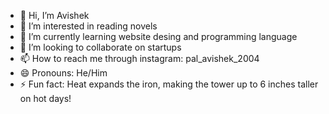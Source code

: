 - 👋 Hi, I’m Avishek
- 👀 I’m interested in reading novels
- 🌱 I’m currently learning website desing and programming language
- 💞️ I’m looking to collaborate on startups
- 📫 How to reach me through instagram: pal_avishek_2004
- 😄 Pronouns: He/Him
- ⚡ Fun fact: Heat expands the iron, making the tower up to 6 inches taller on hot days! 

<!---
Avishek817/Avishek817 is a ✨ special ✨ repository because its `README.md` (this file) appears on your GitHub profile.
You can click the Preview link to take a look at your changes.
--->
